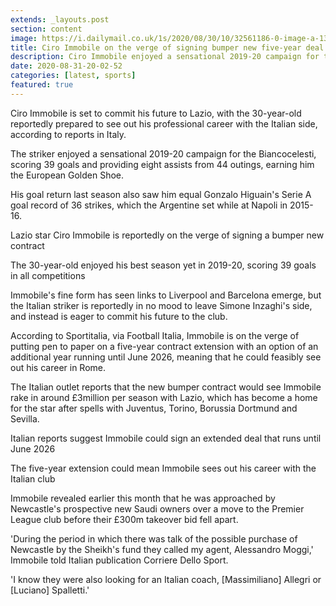 ```yaml
---
extends: _layouts.post
section: content
image: https://i.dailymail.co.uk/1s/2020/08/30/10/32561186-0-image-a-13_1598778833325.jpg 
title: Ciro Immobile on the verge of signing bumper new five-year deal with Lazio 
description: Ciro Immobile enjoyed a sensational 2019-20 campaign for the Biancocelesti, scoring 39 goals and providing eight assists from 44 outings, earning him the European Golden Shoe. 
date: 2020-08-31-20-02-52 
categories: [latest, sports] 
featured: true 
--- 
```

Ciro Immobile is set to commit his future to Lazio, with the 30-year-old reportedly prepared to see out his professional career with the Italian side, according to reports in Italy.

The striker enjoyed a sensational 2019-20 campaign for the Biancocelesti, scoring 39 goals and providing eight assists from 44 outings, earning him the European Golden Shoe.

His goal return last season also saw him equal Gonzalo Higuain's Serie A goal record of 36 strikes, which the Argentine set while at Napoli in 2015-16.  

Lazio star Ciro Immobile is reportedly on the verge of signing a bumper new contract

The 30-year-old enjoyed his best season yet in 2019-20, scoring 39 goals in all competitions

Immobile's fine form has seen links to Liverpool and Barcelona emerge, but the Italian striker is reportedly in no mood to leave Simone Inzaghi's side, and instead is eager to commit his future to the club.

According to Sportitalia, via Football Italia, Immobile is on the verge of putting pen to paper on a five-year contract extension with an option of an additional year running until June 2026, meaning that he could feasibly see out his career in Rome. 

The Italian outlet reports that the new bumper contract would see Immobile rake in around £3million per season with Lazio, which has become a home for the star after spells with Juventus, Torino, Borussia Dortmund and Sevilla. 

 Italian reports suggest Immobile could sign an extended deal that runs until June 2026

The five-year extension could mean Immobile sees out his career with the Italian club

Immobile revealed earlier this month that he was approached by Newcastle's prospective new Saudi owners over a move to the Premier League club before their £300m takeover bid fell apart. 

'During the period in which there was talk of the possible purchase of Newcastle by the Sheikh's fund they called my agent, Alessandro Moggi,' Immobile told Italian publication Corriere Dello Sport. 

'I know they were also looking for an Italian coach, [Massimiliano] Allegri or [Luciano] Spalletti.' 


